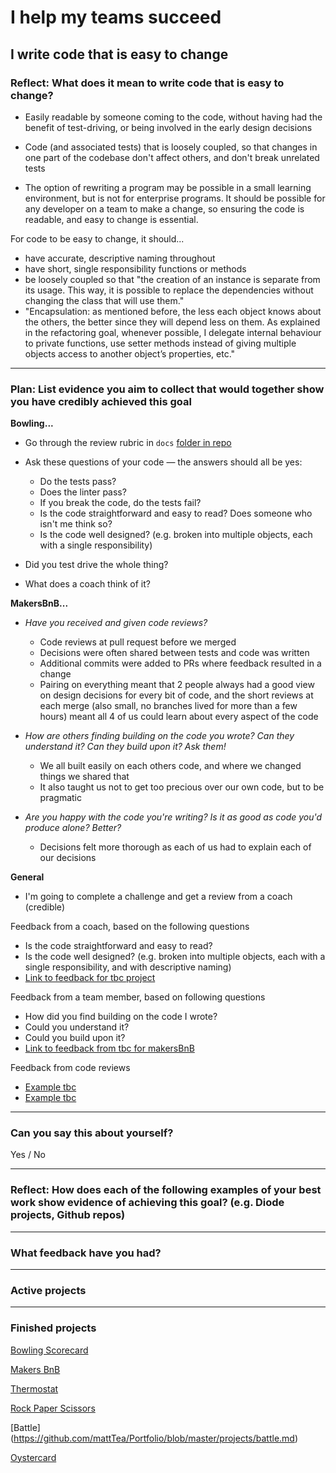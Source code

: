 # I help my teams succeed

## I write code that is easy to change

### Reflect: What does it mean to write code that is easy to change?

- Easily readable by someone coming to the code, without having had the benefit of test-driving, or being involved in the early design decisions
- Code (and associated tests) that is loosely coupled, so that changes in one part of the codebase don't affect others, and don't break unrelated tests

- The option of rewriting a program may be possible in a small learning environment, but is not for enterprise programs. It should be possible for any developer on a team to make a change, so ensuring the code is readable, and easy to change is essential.

For code to be easy to change, it should...
- have accurate, descriptive naming throughout 
- have short, single responsibility functions or methods
-  be loosely coupled so that "the creation of an instance is separate from its usage. This way, it is possible to replace the dependencies without changing the class that will use them."
- "Encapsulation: as mentioned before, the less each object knows about the others, the better since they will depend less on them. As explained in the refactoring goal, whenever possible, I delegate internal behaviour to private functions, use setter methods instead of giving multiple objects access to another object’s properties, etc."





------

### Plan: List evidence you aim to collect that would together show you have credibly achieved this goal

**Bowling...**
- Go through the review rubric in `docs` [folder in repo](https://github.com/makersacademy/bowling-challenge/blob/master/docs/review.md)
- Ask these questions of your code — the answers should all be yes:
  - Do the tests pass?
  - Does the linter pass?
  - If you break the code, do the tests fail?
  - Is the code straightforward and easy to read? Does someone who isn't me think so?
  - Is the code well designed? (e.g. broken into multiple objects, each with a single responsibility)

- Did you test drive the whole thing?
- What does a coach think of it?


**MakersBnB...**
- _Have you received and given code reviews?_
  - Code reviews at pull request before we merged
  - Decisions were often shared between tests and code was written
  - Additional commits were added to PRs where feedback resulted in a change
  - Pairing on everything meant that 2 people always had a good view on design decisions for every bit of code, and the short reviews at each merge (also small, no branches lived for more than a few hours) meant all 4 of us could learn about every aspect of the code

- _How are others finding building on the code you wrote? Can they understand it? Can they build upon it? Ask them!_
  - We all built easily on each others code, and where we changed things we shared that
  - It also taught us not to get too precious over our own code, but to be pragmatic

- _Are you happy with the code you're writing? Is it as good as code you'd produce alone? Better?_
  - Decisions felt more thorough as each of us had to explain each of our decisions

**General**
- I'm going to complete a challenge and get a review from a coach (credible)


Feedback from a coach, based on the following questions
- Is the code straightforward and easy to read?
- Is the code well designed? (e.g. broken into multiple objects, each with a single responsibility, and with descriptive naming)
- [Link to feedback for tbc project]()

Feedback from a team member, based on following questions
- How did you find building on the code I wrote? 
- Could you understand it?
- Could you build upon it?
- [Link to feedback from tbc for makersBnB]()

Feedback from code reviews
- [Example tbc]()
- [Example tbc]()

------

### Can you say this about yourself? 

Yes / No

------

### Reflect: How does each of the following examples of your best work show evidence of achieving this goal? (e.g. Diode projects, Github repos)



------

### What feedback have you had?



------

### Active projects



------

### Finished projects

[Bowling Scorecard](https://github.com/mattTea/Portfolio/blob/master/projects/bowling.md)

[Makers BnB](https://github.com/mattTea/Portfolio/blob/master/projects/makersBnB.md)

[Thermostat](https://github.com/mattTea/Portfolio/blob/master/projects/thermostat.md)

[Rock Paper Scissors](https://github.com/mattTea/Portfolio/blob/master/projects/rps.md)

[Battle] (https://github.com/mattTea/Portfolio/blob/master/projects/battle.md)

[Oystercard](https://github.com/mattTea/Portfolio/blob/master/projects/oystercard.md)
